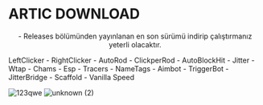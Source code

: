 # ARTIC DOWNLOAD

<p align="center"> 
- Releases bölümünden yayınlanan en son sürümü indirip çalıştırmanız yeterli olacaktır.

LeftClicker - RightClicker - AutoRod - ClickperRod - AutoBlockHit - Jitter - Wtap - Chams - Esp - Tracers - NameTags - Aimbot - TriggerBot -  JitterBridge - Scaffold - Vanilla Speed 

![123qwe](https://user-images.githubusercontent.com/98884341/166417663-33865f07-c0ce-4aa1-9646-9af34e995279.png)
![unknown (2)](https://user-images.githubusercontent.com/98884341/166418844-f752b623-edcd-41e7-a51e-933a40adce35.png)



